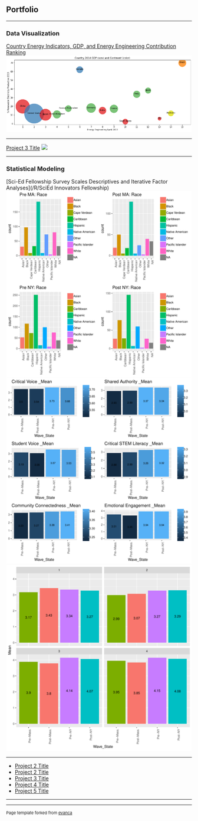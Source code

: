 ## Portfolio

---

### Data Visualization


[Country Energy Indicators, GDP, and Energy Engineering Contribution Ranking](/Python/Country_Energy_GDP.ipynb)
<img src="images/GDPAndRank.png?raw=true"/>

---

[Project 3 Title](http://example.com/)
<img src="images/dummy_thumbnail.jpg?raw=true"/>

---
### Statistical Modeling

[Sci-Ed Fellowship Survey Scales Descriptives and Iterative Factor Analyses](/R/SciEd Innovators Fellowship)
<img src="R/SciEd Innovators Fellowship/Wave_State_Race.pdf?raw=true"/>
<img src="R/SciEd Innovators Fellowship/Scale_Means.pdf?raw=true"/>
<img src="R/SciEd Innovators Fellowship/Crit_Voice_item_means.pdf?raw=true"/>

---

- [Project 2 Title](http://example.com/)
- [Project 2 Title](http://example.com/)
- [Project 3 Title](http://example.com/)
- [Project 4 Title](http://example.com/)
- [Project 5 Title](http://example.com/)

---




---
<p style="font-size:11px">Page template forked from <a href="https://github.com/evanca/quick-portfolio">evanca</a></p>
<!-- Remove above link if you don't want to attibute -->

